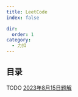 ```yaml
---
title: LeetCode
index: false

dir:
  order: 1
category:
  - 力扣
---
```


## 目录

TODO
[2023年8月15日题解](./2023年8月15日.md)